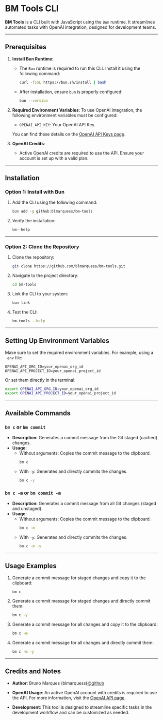 # BM Tools CLI

**BM Tools** is a CLI built with JavaScript using the `Bun` runtime. It streamlines automated tasks with OpenAI integration, designed for development teams.

---

## Prerequisites

1. **Install Bun Runtime**:
   - The `Bun` runtime is required to run this CLI. Install it using the following command:
     ```bash
     curl -fsSL https://bun.sh/install | bash
     ```
   - After installation, ensure `bun` is properly configured:
     ```bash
     bun --version
     ```

2. **Required Environment Variables**:
   To use OpenAI integration, the following environment variables must be configured:
   - `OPENAI_API_KEY`: Your OpenAI API Key.

   You can find these details on the [OpenAI API Keys page](https://platform.openai.com/account/api-keys).

3. **OpenAI Credits**:
   - Active OpenAI credits are required to use the API. Ensure your account is set up with a valid plan.

---

## Installation

### **Option 1: Install with Bun**

1. Add the CLI using the following command:
   ```bash
   bun add -g github:blmarquess/bm-tools
   ```

2. Verify the installation:
   ```bash
   bm--help
   ```

---

### **Option 2: Clone the Repository**

1. Clone the repository:
   ```bash
   git clone https://github.com/blmarquess/bm-tools.git
   ```

2. Navigate to the project directory:
   ```bash
   cd bm-tools
   ```

3. Link the CLI to your system:
   ```bash
   bun link
   ```

4. Test the CLI:
   ```bash
   bm-tools --help
   ```

---

## Setting Up Environment Variables

Make sure to set the required environment variables. For example, using a `.env` file:

```plaintext
OPENAI_API_ORG_ID=your_openai_org_id
OPENAI_API_PROJECT_ID=your_openai_project_id
```

Or set them directly in the terminal:
```bash
export OPENAI_API_ORG_ID=your_openai_org_id
export OPENAI_API_PROJECT_ID=your_openai_project_id
```

---

## Available Commands

### `bm c` or `bm commit`
- **Description**: Generates a commit message from the Git staged (cached) changes.
- **Usage**:
  - Without arguments: Copies the commit message to the clipboard.
    ```bash
    bm c
    ```
  - With `-y`: Generates and directly commits the changes.
    ```bash
    bm c -y
    ```

### `bm c -m` or `bm commit -m`
- **Description**: Generates a commit message from all Git changes (staged and unstaged).
- **Usage**:
  - Without arguments: Copies the commit message to the clipboard.
    ```bash
    bm c -m
    ```
  - With `-y`: Generates and directly commits the changes.
    ```bash
    bm c -m -y
    ```

---

## Usage Examples

1. Generate a commit message for staged changes and copy it to the clipboard:
   ```bash
   bm c
   ```

2. Generate a commit message for staged changes and directly commit them:
   ```bash
   bm c -y
   ```

3. Generate a commit message for all changes and copy it to the clipboard:
   ```bash
   bm c -m
   ```

4. Generate a commit message for all changes and directly commit them:
   ```bash
   bm c -m -y
   ```

---

## Credits and Notes
- **Author**: Bruno Marques (blmarquess)[@github](https://github.com/blmarquess)

- **OpenAI Usage**: An active OpenAI account with credits is required to use the API. For more information, visit the [OpenAI API page](https://platform.openai.com/account/api-keys).
- **Development**: This tool is designed to streamline specific tasks in the development workflow and can be customized as needed.